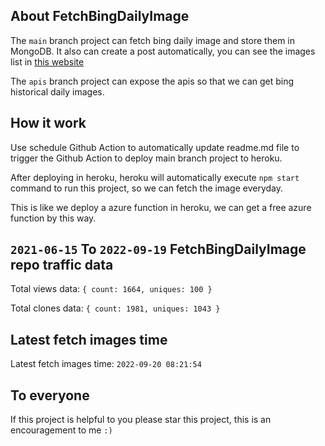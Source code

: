 ## About FetchBingDailyImage

The `main` branch project can fetch bing daily image and store them in MongoDB.
It also can create a post automatically, you can see the images list in [this website](https://oursalbum.netlify.app)

The `apis` branch project can expose the apis so that we can get bing historical daily images.

## How it work

Use schedule Github Action to automatically update readme.md file to trigger the Github Action to deploy main branch project to heroku.

After deploying in heroku, heroku will automatically execute `npm start` command to run this project, so we can fetch the image everyday.

This is like we deploy a azure function in heroku, we can get a free azure function by this way.

## `2021-06-15` To `2022-09-19` FetchBingDailyImage repo traffic data

Total views data: `{ count: 1664, uniques: 100 }`

Total clones data: `{ count: 1981, uniques: 1043 }`

## Latest fetch images time

Latest fetch images time: `2022-09-20 08:21:54`

## To everyone

If this project is helpful to you please star this project, this is an encouragement to me `:)`



